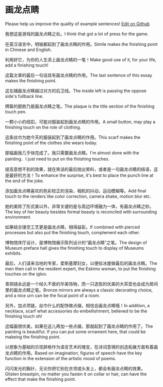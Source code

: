 # 画龙点睛

Please help us improve the quality of example sentences! [Edit on Github](https://github.com/jiyushe/jiyu-example-sentence-source/blob/main/chinese/hualongdianjing.md)

<p><span class="chinese">我想这是游戏的画龙点睛之处。</span><span class="english">I think that got a lot of press for the game.</span></p>

<p><span class="chinese">在英汉语言中，明喻都起到了画龙点睛的作用。</span><span class="english">Simile makes the finishing point in Chinese and English.</span></p>

<p><span class="chinese">利用好它，为你的人生添上画龙点睛的一笔！</span><span class="english">Make good use of it, for your life, add a finishing touch!</span></p>

<p><span class="chinese">这篇文章的最后一句话具有画龙点睛的作用。</span><span class="english">The last sentence of this essay makes the finishing point.</span></p>

<p><span class="chinese">这左辅画龙点睛越过对方的后卫线。</span><span class="english">The inside left is passing the oppose side's fullback line.</span></p>

<p><span class="chinese">牌匾的题款乃是画龙点睛之笔。</span><span class="english">The plaque is the title section of the finishing touch pen.</span></p>

<p><span class="chinese">一颗小小的纽扣，可能对服装起到画龙点睛的作用。</span><span class="english">A small button, may play a finishing touch on the role of clothing.</span></p>

<p><span class="chinese">这条丝巾为她今天的服装起到了画龙点睛的作用。</span><span class="english">This scarf makes the finishing point of the clothes she wears today.</span></p>

<p><span class="chinese">那幅画我几乎快完成了。我只需要画龙点睛。</span><span class="english">I'm almost done with the painting．I just need to put on the finishing touches.</span></p>

<p><span class="chinese">提高意想不到的效果，就在笑话的最后抛出笑料，或者是一句画龙点睛的结语，这是最好的方法！</span><span class="english">To enhance the surprise, it's best to place the punch line at the end of the joke.</span></p>

<p><span class="chinese">添加画龙点睛喜欢的色彩校正的渲染，相机的抖动，运动模糊等。</span><span class="english">Add final touch to the renders like color correction, camera shake, motion blur etc.</span></p>

<p><span class="chinese">她的美除了形式美以外，非常关键的是与周边环境融为一体，有画龙点睛之妙。</span><span class="english">The key of her beauty besides formal beauty is reconciled with surrounding environment.</span></p>

<p><span class="chinese">如果结合镂空工艺更是画龙点睛，相得益彰。</span><span class="english">If combined with pierced processes but also put the finishing touch, complement each other.</span></p>

<p><span class="chinese">博物馆序厅设计，是博物馆展示陈列设计的“画龙点睛”之笔。</span><span class="english">The design of Museum preface hall gives the finishing touch to display of Museums exhibits.</span></p>

<p><span class="chinese">最后，人们请来当地的专家，爱斯基摩妇女，以便给冰屋做最后的画龙点睛。</span><span class="english">The men then call in the resident expert, the Eskimo woman, to put the finishing touches on the igloo.</span></p>

<p><span class="chinese">青铜镜永远是一个经久不衰的华美饰物，而一只造型的优美的大茶壶也会成为房间里的画龙点睛之笔。</span><span class="english">Bronze mirrors are always a classic decorating choice, and a nice urn can be the focal point of a room.</span></p>

<p><span class="chinese">另外，加点项链，丝巾什么的配饰做点缀，相信会画龙点睛哦！</span><span class="english">In addition, a necklace, scarf what accessories do embellishment, believed to be the finishing touch oh!</span></p>

<p><span class="chinese">这幅画很优美，如果在这儿再加一些点缀，那就起到了画龙点睛的作用了。</span><span class="english">The painting is beautiful. If you can put some ornament here, that could be makeing the finishing point.</span></p>

<p><span class="chinese">以想象为基础的示现辞格作为语言艺术的瑰宝，在诗词意境的创造拓展方面有着画龙点睛的作用。</span><span class="english">Based on imagination, figures of speech have the key function in the extension of the artistic mood of poems.</span></p>

<p><span class="chinese">闪闪发光的胸针，无论你把它别在衣领或头发上，都会有画龙点睛的效果。</span><span class="english">Glisten breastpin, no matter you fasten it on collar or hair, can have the effect that make the finishing point.</span></p>

